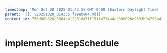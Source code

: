 ```yaml
---
timestamp: 'Mon Oct 20 2025 01:43:55 GMT-0400 (Eastern Daylight Time)'
parent: '[[..\20251020_014355.fa9ebe04.md]]'
content_id: 756d08b820c5064c412281d07ff151f4774a4cc89002be9593b94796a4381dc1
---
```


# implement: SleepSchedule
